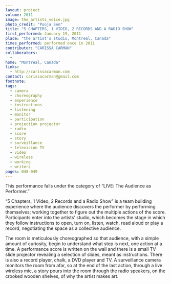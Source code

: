 ```yaml
---
layout: project
volume: 2011
image: the_artists_voice.jpg
photo_credit: "Pooja Sen"
title: "5 CHAPTERS, 1 VIDEO, 2 RECORDS AND A RADIO SHOW"
first_performed: January 19, 2011
place: "the artist’s studio, Montreal, Canada"
times_performed: performed once in 2011
contributor: "CARISSA CARMAN"
collaborators: 
  - 
home: "Montreal, Canada"
links: 
  - http://carissacarman.com
contact: carissacarman@gmail.com
footnote: 
tags: 
  - camera
  - choreography
  - experience
  - instructions
  - listening
  - monitor
  - participation
  - projection projector
  - radio
  - score
  - story
  - surveillance
  - television TV
  - video
  - wireless
  - working
  - writers
pages: 048-049
---
```


This performance falls under the category of “LIVE: The Audience as Performer.”

“5 Chapters, 1 Video, 2 Records and a Radio Show” is a team building experience where the audience discovers the performer by performing themselves; working together to figure out the multiple actions of the score. Participants enter into the artists’ studio, which becomes the stage in which they follow instructions to open, turn on, listen, watch, read aloud or play a record, negotiating the space as a collective audience. 

The room is meticulously choreographed so that audience, with a simple amount of curiosity, begin to understand what step is next, one action at a time. A performance score is written on the wall and there is a small TV slide projector revealing a selection of slides, meant as instructions. There is also a record player, chalk, a DVD player and TV. A surveillance camera monitors the room from afar, so at the end of the last action, through a  live wireless mic, a  story pours into the room through the  radio speakers, on the crooked wooden shelves, of why the artist makes art. 
